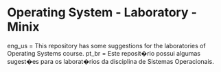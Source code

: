 Operating System - Laboratory - Minix
=====================================

eng_us = This repository has some suggestions for the laboratories of Operating Systems course.
pt_br  = Este reposit�rio possui algumas sugest�es para os laborat�rios da disciplina de Sistemas Operacionais.
